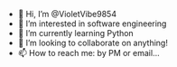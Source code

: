 - 👋 Hi, I’m @VioletVibe9854
- 👀 I’m interested in software engineering
- 🌱 I’m currently learning Python
- 💞️ I’m looking to collaborate on anything!
- 📫 How to reach me: by PM or email...

<!---
VioletVibe9854/VioletVibe9854 is a ✨ special ✨ repository because its `README.md` (this file) appears on your GitHub profile.
You can click the Preview link to take a look at your changes.
--->
